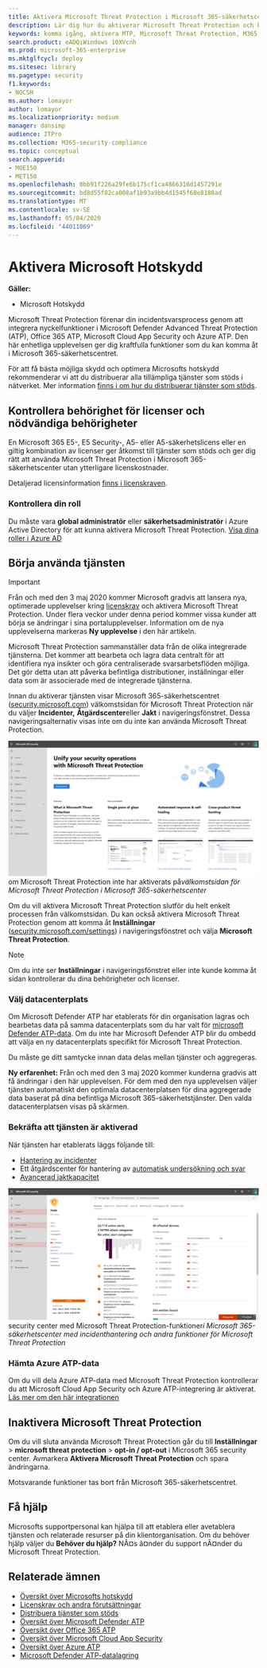 ```yaml
---
title: Aktivera Microsoft Threat Protection i Microsoft 365-säkerhetscentret
description: Lär dig hur du aktiverar Microsoft Threat Protection och börjar integrera din säkerhetsincident och ditt säkerhetssvar.
keywords: komma igång, aktivera MTP, Microsoft Threat Protection, M365, säkerhet, dataplats, nödvändiga behörigheter, licensberättigande, inställningssida
search.product: eADQiWindows 10XVcnh
ms.prod: microsoft-365-enterprise
ms.mktglfcycl: deploy
ms.sitesec: library
ms.pagetype: security
f1.keywords:
- NOCSH
ms.author: lomayor
author: lomayor
ms.localizationpriority: medium
manager: dansimp
audience: ITPro
ms.collection: M365-security-compliance
ms.topic: conceptual
search.appverid:
- MOE150
- MET150
ms.openlocfilehash: 0bb91f226a29fe6b175cf1ca4866316d1457291e
ms.sourcegitcommit: bd8d55f82ca008af1b93a9bb4d1545f68e8188ad
ms.translationtype: MT
ms.contentlocale: sv-SE
ms.lasthandoff: 05/04/2020
ms.locfileid: "44011869"
---
```

# <a name="turn-on-microsoft-threat-protection"></a>Aktivera Microsoft Hotskydd

**Gäller:**
- Microsoft Hotskydd

Microsoft Threat Protection förenar din incidentsvarsprocess genom att integrera nyckelfunktioner i Microsoft Defender Advanced Threat Protection (ATP), Office 365 ATP, Microsoft Cloud App Security och Azure ATP. Den här enhetliga upplevelsen ger dig kraftfulla funktioner som du kan komma åt i Microsoft 365-säkerhetscentret.

För att få bästa möjliga skydd och optimera Microsofts hotskydd rekommenderar vi att du distribuerar alla tillämpliga tjänster som stöds i nätverket. Mer information [finns i om hur du distribuerar tjänster som stöds](deploy-supported-services.md).

## <a name="check-license-eligibility-and-required-permissions"></a>Kontrollera behörighet för licenser och nödvändiga behörigheter
En Microsoft 365 E5-, E5 Security-, A5- eller A5-säkerhetslicens eller en giltig kombination av licenser ger åtkomst till tjänster som stöds och ger dig rätt att använda Microsoft Threat Protection i Microsoft 365-säkerhetscenter utan ytterligare licenskostnader.

Detaljerad licensinformation [finns i licenskraven](prerequisites.md#licensing-requirements).

### <a name="check-your-role"></a>Kontrollera din roll
Du måste vara **global administratör** eller **säkerhetsadministratör** i Azure Active Directory för att kunna aktivera Microsoft Threat Protection. [Visa dina roller i Azure AD](https://docs.microsoft.com//azure/active-directory/users-groups-roles/directory-manage-roles-portal)

## <a name="start-using-the-service"></a>Börja använda tjänsten

>[!IMPORTANT]
>Från och med den 3 maj 2020 kommer Microsoft gradvis att lansera nya, optimerade upplevelser kring [licenskrav](prerequisites.md#licensing-requirements) och aktivera Microsoft Threat Protection. Under flera veckor under denna period kommer vissa kunder att börja se ändringar i sina portalupplevelser. Information om de nya upplevelserna markeras **Ny upplevelse** i den här artikeln.

Microsoft Threat Protection sammanställer data från de olika integrerade tjänsterna. Det kommer att bearbeta och lagra data centralt för att identifiera nya insikter och göra centraliserade svarsarbetsflöden möjliga. Det gör detta utan att påverka befintliga distributioner, inställningar eller data som är associerade med de integrerade tjänsterna.

Innan du aktiverar tjänsten visar Microsoft 365-säkerhetscentret ([security.microsoft.com](https://security.microsoft.com)) välkomstsidan för Microsoft Threat Protection när du väljer **Incidenter,** **Åtgärdscenter**eller **Jakt** i navigeringsfönstret. Dessa navigeringsalternativ visas inte om du inte kan använda Microsoft Threat Protection.

![Bild av välkomstsidan för Microsoft Threat Protection som visas](../../media/mtp-welcome.png)
om Microsoft Threat Protection inte har aktiverats på*välkomstsidan för Microsoft Threat Protection i Microsoft 365-säkerhetscenter*

Om du vill aktivera Microsoft Threat Protection slutför du helt enkelt processen från välkomstsidan. Du kan också aktivera Microsoft Threat Protection genom att komma åt **Inställningar** ([security.microsoft.com/settings](https://security.microsoft.com/settings)) i navigeringsfönstret och välja **Microsoft Threat Protection**.

>[!NOTE]
>Om du inte ser **Inställningar** i navigeringsfönstret eller inte kunde komma åt sidan kontrollerar du dina behörigheter och licenser.       

### <a name="select-data-center-location"></a>Välj datacenterplats
Om Microsoft Defender ATP har etablerats för din organisation lagras och bearbetas data på samma datacenterplats som du har valt för [microsoft Defender ATP-data](https://docs.microsoft.com/windows/security/threat-protection/microsoft-defender-atp/data-storage-privacy). Om du inte har Microsoft Defender ATP blir du ombedd att välja en ny datacenterplats specifikt för Microsoft Threat Protection. 
 
Du måste ge ditt samtycke innan data delas mellan tjänster och aggregeras.

**Ny erfarenhet:** Från och med den 3 maj 2020 kommer kunderna gradvis att få ändringar i den här upplevelsen. För dem med den nya upplevelsen väljer tjänsten automatiskt den optimala datacenterplatsen för dina aggregerade data baserat på dina befintliga Microsoft 365-säkerhetstjänster. Den valda datacenterplatsen visas på skärmen.

### <a name="confirm-that-the-service-is-on"></a>Bekräfta att tjänsten är aktiverad
När tjänsten har etablerats läggs följande till:

- [Hantering av incidenter](incidents-overview.md)
- Ett åtgärdscenter för hantering av [automatisk undersökning och svar](mtp-autoir.md)
- [Avancerad jaktkapacitet](advanced-hunting-overview.md)

![Bild av navigeringsfönstret i Microsoft 365](../../media/mtp-on.png)
security center med Microsoft Threat Protection-funktioner*i Microsoft 365-säkerhetscenter med incidenthantering och andra funktioner för Microsoft Threat Protection*

### <a name="getting-azure-atp-data"></a>Hämta Azure ATP-data
Om du vill dela Azure ATP-data med Microsoft Threat Protection kontrollerar du att Microsoft Cloud App Security och Azure ATP-integrering är aktiverat. [Läs mer om den här integrationen](https://docs.microsoft.com/cloud-app-security/aatp-integration)


## <a name="turn-off-microsoft-threat-protection"></a>Inaktivera Microsoft Threat Protection
Om du vill sluta använda Microsoft Threat Protection går du till **Inställningar** > **microsoft threat protection** > **opt-in / opt-out** i Microsoft 365 security center. Avmarkera **Aktivera Microsoft Threat Protection** och spara ändringarna.

Motsvarande funktioner tas bort från Microsoft 365-säkerhetscentret.

## <a name="get-assistance"></a>Få hjälp

Microsofts supportpersonal kan hjälpa till att etablera eller avetablera tjänsten och relaterade resurser på din klientorganisation. Om du behöver hjälp väljer du **Behöver du hjälp?** NÃ¤s ã¤nder du support nÃ¤nder du Microsoft Threat Protection.

## <a name="related-topics"></a>Relaterade ämnen

- [Översikt över Microsofts hotskydd](microsoft-threat-protection.md)
- [Licenskrav och andra förutsättningar](prerequisites.md)
- [Distribuera tjänster som stöds](deploy-supported-services.md)
- [Översikt över Microsoft Defender ATP](https://docs.microsoft.com/windows/security/threat-protection/microsoft-defender-atp/microsoft-defender-advanced-threat-protection)
- [Översikt över Office 365 ATP](../office-365-security/office-365-atp.md)
- [Översikt över Microsoft Cloud App Security](https://docs.microsoft.com/cloud-app-security/what-is-cloud-app-security)
- [Översikt över Azure ATP](https://docs.microsoft.com/azure-advanced-threat-protection/what-is-atp)
- [Microsoft Defender ATP-datalagring](https://docs.microsoft.com/windows/security/threat-protection/microsoft-defender-atp/data-storage-privacy)

